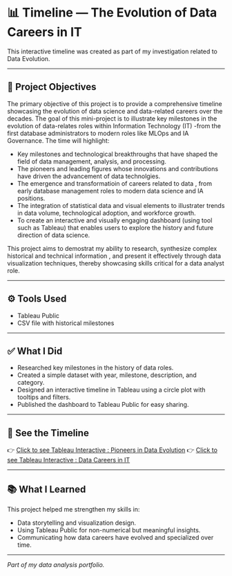 
# 📊 Timeline — The Evolution of Data Careers in IT

This interactive timeline was created as part of my investigation related to Data Evolution.

---

## 📌 Project Objectives
The primary objective of this project is to provide a comprehensive timeline showcasing the evolution of data science and data-related careers over the decades. The goal of this mini-project is to illustrate key milestones in the evolution of data-relates roles within Information Technology (IT) -from the first database administrators to modern roles like MLOps and IA Governance. The time will highlight:
- Key milestones and technological breakthroughs that have shaped the field of data management, analysis, and processing.
- The pioneers and leading figures whose innovations and contributions have driven the advancement of data technolgies.
- The emergence and transformatioin of careers related to data , from early database management roles to modern data science and IA positions.
- The integration of statistical data and visual elements to illustrater trends in data volume, technological adoption, and workforce growth.
- To create an interactive and visually engaging dashboard (using tool such as Tableau) that enables users to explore the history and future direction of data science.

This project aims to demostrat my ability to research, synthesize complex historical and technical information , and present it effectively through data visualization techniques, thereby showcasing skills critical for a data analyst role. 



---

## ⚙️ Tools Used

- Tableau Public
- CSV file with historical milestones

---

## ✅ What I Did

- Researched key milestones in the history of data roles.
- Created a simple dataset with year, milestone, description, and category.
- Designed an interactive timeline in Tableau using a circle plot with tooltips and filters.
- Published the dashboard to Tableau Public for easy sharing.

---

## 🔗 See the Timeline

👉 [Click to see Tableau Interactive : Pioneers in Data Evolution](https://public.tableau.com/app/profile/ana.centeno/viz/PioneersinDataEvolution/Pioneers_Data_Evolution)
👉 [Click to see Tableau Interactive : Data Careers in IT](https://public.tableau.com/views/EvolutionofDataRoles_Timeline/Feuille1?:language=fr-FR&:sid=&:redirect=auth&:display_count=n&:origin=viz_share_link)

---

## 📚 What I Learned

This project helped me strengthen my skills in:
- Data storytelling and visualization design.
- Using Tableau Public for non-numerical but meaningful insights.
- Communicating how data careers have evolved and specialized over time.

---

*Part of my data analysis portfolio.*
